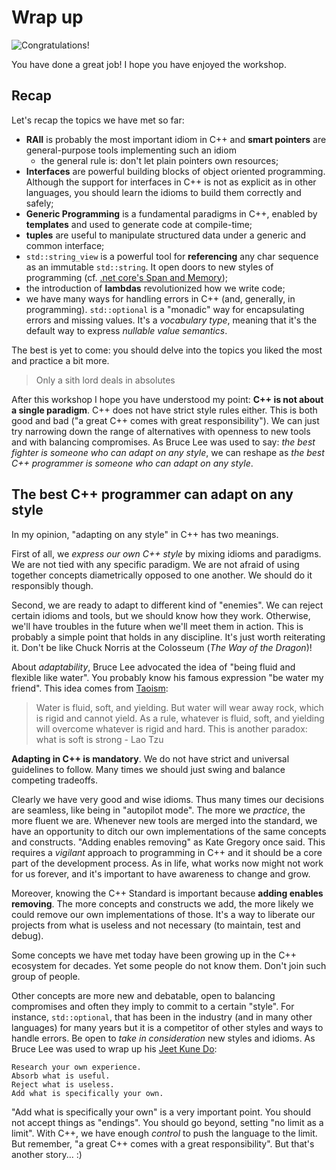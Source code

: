 # Wrap up

![Congratulations!](https://upload.wikimedia.org/wikipedia/it/thumb/4/46/Dicapriogatsby.JPG/1200px-Dicapriogatsby.JPG)

You have done a great job! I hope you have enjoyed the workshop.

## Recap

Let's recap the topics we have met so far:

* **RAII** is probably the most important idiom in C++ and **smart pointers** are general-purpose tools implementing such an idiom
   * the general rule is: don't let plain pointers own resources;
* **Interfaces** are powerful building blocks of object oriented programming. Although the support for interfaces in C++ is not as explicit as in other languages, you should learn the idioms to build them correctly and safely;
* **Generic Programming** is a fundamental paradigms in C++, enabled by **templates** and used to generate code at compile-time;
* **tuples** are useful to manipulate structured data under a generic and common interface;
* `std::string_view` is a powerful tool for **referencing** any char sequence as an immutable `std::string`. It open doors to new styles of programming (cf. [.net core's Span and Memory](https://medium.com/@antao.almada/how-to-use-span-t-and-memory-t-c0b126aae652));
* the introduction of **lambdas** revolutionized how we write code; 
* we have many ways for handling errors in C++ (and, generally, in programming). `std::optional` is a "monadic" way for encapsulating errors and missing values. It's a *vocabulary type*, meaning that it's the default way to express *nullable value semantics*.

The best is yet to come: you should delve into the topics you liked the most and practice a bit more.

> Only a sith lord deals in absolutes

After this workshop I hope you have understood my point: **C++ is not about a single paradigm**. C++ does not have strict style rules either. This is both good and bad ("a great C++ comes with great responsibility"). We can just try narrowing down the range of alternatives with openness to new tools and with balancing compromises. As Bruce Lee was used to say: *the best fighter is someone who can adapt on any style*, we can reshape as *the best C++ programmer is someone who can adapt on any style*. 

## The best C++ programmer can adapt on any style

In my opinion, "adapting on any style" in C++ has two meanings. 

First of all, we *express our own C++ style* by mixing idioms and paradigms. We are not tied with any specific paradigm. We are not afraid of using together concepts diametrically opposed to one another. We should do it responsibly though.

Second, we are ready to adapt to different kind of "enemies". We can reject certain idioms and tools, but we should know how they work. Otherwise, we'll have troubles in the future when we'll meet them in action. This is probably a simple point that holds in any discipline. It's just worth reiterating it. Don't be like Chuck Norris at the Colosseum (*The Way of the Dragon*)!

About *adaptability*, Bruce Lee advocated the idea of "being fluid and flexible like water". You probably know his famous expression "be water my friend". This idea comes from [Taoism](https://en.wikipedia.org/wiki/Taoism):

> Water is fluid, soft, and yielding. But water will wear away rock, which is rigid and cannot yield. As a rule, whatever is fluid, soft, and yielding will overcome whatever is rigid and hard. This is another paradox: what is soft is strong - Lao Tzu

**Adapting in C++ is mandatory**. We do not have strict and universal guidelines to follow. Many times we should just swing and balance competing tradeoffs.

Clearly we have very good and wise idioms. Thus many times our decisions are seamless, like being in "autopilot mode". The more we *practice*, the more fluent we are. Whenever new tools are merged into the standard, we have an opportunity to ditch our own implementations of the same concepts and constructs. "Adding enables removing" as Kate Gregory once said. This requires a *vigilant* approach to programming in C++ and it should be a core part of the development process. As in life, what works now might not work for us forever, and it's important to have awareness to change and grow.

Moreover, knowing the C++ Standard is important because **adding enables removing**. The more concepts and constructs we add, the more likely we could remove our own implementations of those. It's a way to liberate our projects from what is useless and not necessary (to maintain, test and debug).

Some concepts we have met today have been growing up in the C++ ecosystem for decades. Yet some people do not know them. Don't join such group of people.

Other concepts are more new and debatable, open to balancing compromises and often they imply to commit to a certain "style". For instance, `std::optional`, that has been in the industry (and in many other languages) for many years but it is a competitor of other styles and ways to handle errors. Be open to *take in consideration* new styles and idioms. As Bruce Lee was used to wrap up his [Jeet Kune Do](https://en.wikipedia.org/wiki/Jeet_Kune_Do):

```
Research your own experience.
Absorb what is useful.
Reject what is useless.
Add what is specifically your own.
```

"Add what is specifically your own" is a very important point. You should not accept things as "endings". You should go beyond, setting "no limit as a limit". With C++, we have enough *control* to push the language to the limit. But remember, "a great C++ comes with a great responsibility". But that's another story... :)